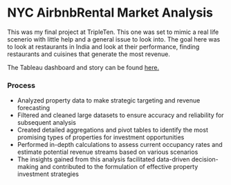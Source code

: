 # NYC AirbnbRental Market Analysis
This was my final project at TripleTen. This one was set to mimic a real life scenerio with little help and a general issue to look into.
The goal here was to look at restaurants in India and look at their performance, finding restaurants and cuisines that generate the 
most revenue.

The Tableau dashboard and story can be found [here.]([https://docs.google.com/spreadsheets/d/1HRxnenVu_R43z-buOjeMcrUXT6qf4u3gSbUH5YvUp3I/edit?usp=sharing&usp=embed_facebook](https://public.tableau.com/views/FinalProject_17223362773580/RevenueDashboard?:language=en-US&:sid=&:redirect=auth&:display_count=n&:origin=viz_share_link))

### Process
* Analyzed property data to make strategic targeting and revenue forecasting
* Filtered and cleaned large datasets to ensure accuracy and reliability for subsequent analysis
* Created detailed aggregations and pivot tables to identify the most promising types of properties for investment opportunities
* Performed in-depth calculations to assess current occupancy rates and estimate potential revenue streams based on various scenarios
* The insights gained from this analysis facilitated data-driven decision-making and contributed to the formulation of effective property investment strategies
